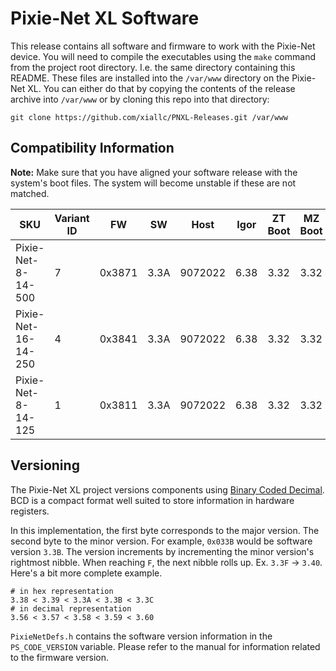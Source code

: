 # Pixie-Net XL Software

This release contains all software and firmware to work with the Pixie-Net device. You
will need to compile the executables using the `make` command from the project root
directory. I.e. the same directory containing this README. These files are installed
into the `/var/www` directory on the Pixie-Net XL. You can either do that by copying
the contents of the release archive into `/var/www` or by cloning this repo into that
directory:

```
git clone https://github.com/xiallc/PNXL-Releases.git /var/www
```

## Compatibility Information

**Note:** Make sure that you have aligned your software release with the system's
boot files. The system will become unstable if these are not matched.

| SKU                  | Variant ID | FW     | SW   | Host    | Igor | ZT Boot | MZ Boot | SD Image |
|----------------------|------------|--------|------|---------|------|---------|---------|----------|
| Pixie-Net-8-14-500   | 7          | 0x3871 | 3.3A | 9072022 | 6.38 | 3.32    | 3.32    | 09072022 |
| Pixie-Net-16-14-250  | 4          | 0x3841 | 3.3A | 9072022 | 6.38 | 3.32    | 3.32    | 09072022 |
| Pixie-Net-8-14-125   | 1          | 0x3811 | 3.3A | 9072022 | 6.38 | 3.32    | 3.32    | 09072022 |

## Versioning

The Pixie-Net XL project versions components
using [Binary Coded Decimal](https://en.wikipedia.org/wiki/Binary-coded_decimal).
BCD is a compact format well suited to store information in hardware registers.

In this implementation, the first byte corresponds to the major version. The second
byte to the minor version. For example, `0x033B` would be software version `3.3B`. The
version increments by incrementing the minor version's rightmost nibble. When reaching
`F`, the next nibble rolls up. Ex. `3.3F` -> `3.40`. Here's a bit more complete example.

```
# in hex representation
3.38 < 3.39 < 3.3A < 3.3B < 3.3C
# in decimal representation
3.56 < 3.57 < 3.58 < 3.59 < 3.60
```

`PixieNetDefs.h` contains the software version information in the `PS_CODE_VERSION`
variable. Please refer to the manual for information related to the firmware version.